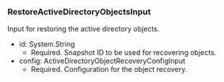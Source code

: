 ### RestoreActiveDirectoryObjectsInput
Input for restoring the active directory objects.

- id: System.String
  - Required. Snapshot ID to be used for recovering objects.
- config: ActiveDirectoryObjectRecoveryConfigInput
  - Required. Configuration for the object recovery.
